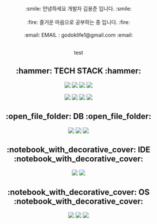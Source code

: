   


<p align="center">
  :smile: 안녕하세요 개발자 김용준 입니다. :smile:
  <br>
  <br>
  :fire: 즐거운 마음으로 공부하는 중 입니다. :fire:
  <br>
  <br>
  :email: EMAIL : godoklife1@gmail.com :email:
  <br>
  <br>
</p>

<p align="center">
  test
</p>

<h2 align="center">  :hammer: TECH STACK  :hammer: </h2>
<p align="center">
  <img src="https://img.shields.io/badge/Java-007396?style=flat-square&logo=Java&logoColor=white"/>
  <img src="https://img.shields.io/badge/CSS3-1572B6?style=flat-square&logo=CSS3&logoColor=white"/>
  <img src="https://img.shields.io/badge/JavaScript-F7DF1E?style=flat-square&logo=JavaScript&logoColor=white"/>
  <img src="https://img.shields.io/badge/Spring Boot-6DB33F?style=flat-square&logo=Spring Boot&logoColor=white"/>
</p>
<p align="center">
  <img src="https://img.shields.io/badge/HTML5-E34F26?style=flat-square&logo=HTML5&logoColor=white"/>
  <img src="https://img.shields.io/badge/Bootstrap-7952B3?style=flat-square&logo=Bootstrap&logoColor=white"/>
  <img src="https://img.shields.io/badge/jQuery-0769AD?style=flat-square&logo=jQuery&logoColor=white"/>
  <img src="https://img.shields.io/badge/Gradle-02303A?style=flat-square&logo=Gradle&logoColor=white"/>
</p>
 
<h2 align="center"> :open_file_folder: DB :open_file_folder: </h2>
<p align="center">
  <img src="https://img.shields.io/badge/MySQL-4479A1?style=flat-square&logo=MySQL&logoColor=white"/>
  <img src="https://img.shields.io/badge/Oracle-F80000?style=flat-square&logo=Oracle&logoColor=white"/>
  <img src="https://img.shields.io/badge/Amazon AWS-232F3E?style=flat-square&logo=Amazon AWS&logoColor=white"/>
</p>

<h2 align="center"> :notebook_with_decorative_cover: IDE :notebook_with_decorative_cover:</h2>
<p align="center">
  <img src="https://img.shields.io/badge/Eclipse IDE-2C2255?style=flat-square&logo=Eclipse IDE&logoColor=white"/>
  <img src="https://img.shields.io/badge/IntelliJ IDEA-000000?style=flat-square&logo=IntelliJ IDEA&logoColor=white"/>
</p>

<h2 align="center"> :notebook_with_decorative_cover: OS :notebook_with_decorative_cover:</h2>
<p align="center">
  <img src="https://img.shields.io/badge/macOS-000000?style=flat-square&logo=macOS&logoColor=white"/>
  <img src="https://img.shields.io/badge/Windows-2C2255?style=flat-square&logo=Windows 95&logoColor=white"/>
  <img src="https://img.shields.io/badge/Ubuntu-000000?style=flat-square&logo=Ubuntu&logoColor=white"/>
</p>
